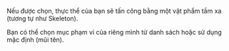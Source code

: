 Nếu được chọn, thực thể của bạn sẽ tấn công bằng một vật phẩm tầm xa (tương tự như Skeleton).

Bạn có thể chọn mục phạm vi của riêng mình từ danh sách hoặc sử dụng mặc định (mũi tên).